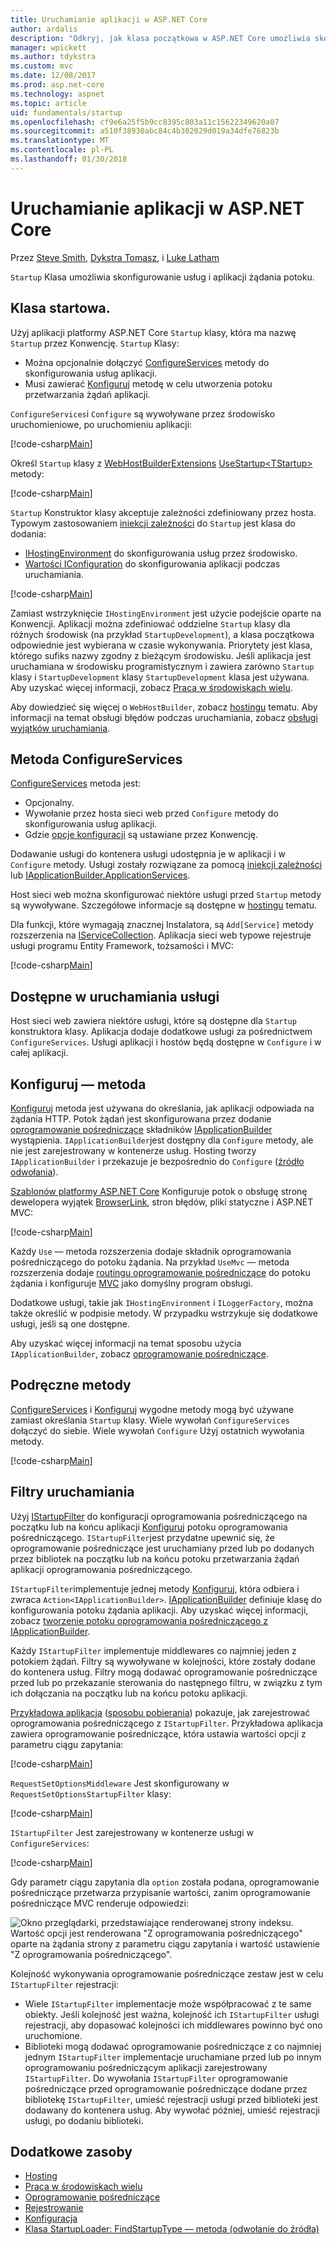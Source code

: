 ```yaml
---
title: Uruchamianie aplikacji w ASP.NET Core
author: ardalis
description: "Odkryj, jak klasa początkowa w ASP.NET Core umożliwia skonfigurowanie usług i aplikacji żądania potoku."
manager: wpickett
ms.author: tdykstra
ms.custom: mvc
ms.date: 12/08/2017
ms.prod: asp.net-core
ms.technology: aspnet
ms.topic: article
uid: fundamentals/startup
ms.openlocfilehash: cf9e6a25f5b9cc8395c803a11c15622349620a07
ms.sourcegitcommit: a510f38930abc84c4b302029d019a34dfe76823b
ms.translationtype: MT
ms.contentlocale: pl-PL
ms.lasthandoff: 01/30/2018
---
```

# <a name="application-startup-in-aspnet-core"></a>Uruchamianie aplikacji w ASP.NET Core

Przez [Steve Smith](https://ardalis.com), [Dykstra Tomasz](https://github.com/tdykstra), i [Luke Latham](https://github.com/guardrex)

`Startup` Klasa umożliwia skonfigurowanie usług i aplikacji żądania potoku.

## <a name="the-startup-class"></a>Klasa startowa.

Użyj aplikacji platformy ASP.NET Core `Startup` klasy, która ma nazwę `Startup` przez Konwencję. `Startup` Klasy:

* Można opcjonalnie dołączyć [ConfigureServices](/dotnet/api/microsoft.aspnetcore.hosting.startupbase.configureservices) metody do skonfigurowania usług aplikacji.
* Musi zawierać [Konfiguruj](/dotnet/api/microsoft.aspnetcore.hosting.startupbase.configure) metodę w celu utworzenia potoku przetwarzania żądań aplikacji.

`ConfigureServices`i `Configure` są wywoływane przez środowisko uruchomieniowe, po uruchomieniu aplikacji:

[!code-csharp[Main](startup/snapshot_sample/Startup1.cs)]

Określ `Startup` klasy z [WebHostBuilderExtensions](/dotnet/api/Microsoft.AspNetCore.Hosting.WebHostBuilderExtensions) [UseStartup&lt;TStartup&gt; ](/dotnet/api/microsoft.aspnetcore.hosting.webhostbuilderextensions.usestartup#Microsoft_AspNetCore_Hosting_WebHostBuilderExtensions_UseStartup__1_Microsoft_AspNetCore_Hosting_IWebHostBuilder_) metody:

[!code-csharp[Main](../common/samples/WebApplication1DotNetCore2.0App/Program.cs?name=snippet_Main&highlight=10)]

`Startup` Konstruktor klasy akceptuje zależności zdefiniowany przez hosta. Typowym zastosowaniem [iniekcji zależności](xref:fundamentals/dependency-injection) do `Startup` jest klasa do dodania:

* [IHostingEnvironment](/dotnet/api/Microsoft.AspNetCore.Hosting.IHostingEnvironment) do skonfigurowania usług przez środowisko.
* [Wartości IConfiguration](/dotnet/api/microsoft.extensions.configuration.iconfiguration) do skonfigurowania aplikacji podczas uruchamiania.

[!code-csharp[Main](startup/snapshot_sample/Startup2.cs)]

Zamiast wstrzyknięcie `IHostingEnvironment` jest użycie podejście oparte na Konwencji. Aplikacji można zdefiniować oddzielne `Startup` klasy dla różnych środowisk (na przykład `StartupDevelopment`), a klasa początkowa odpowiednie jest wybierana w czasie wykonywania. Priorytety jest klasa, którego sufiks nazwy zgodny z bieżącym środowisku. Jeśli aplikacja jest uruchamiana w środowisku programistycznym i zawiera zarówno `Startup` klasy i `StartupDevelopment` klasy `StartupDevelopment` klasa jest używana. Aby uzyskać więcej informacji, zobacz [Praca w środowiskach wielu](xref:fundamentals/environments#startup-conventions).

Aby dowiedzieć się więcej o `WebHostBuilder`, zobacz [hostingu](xref:fundamentals/hosting) tematu. Aby informacji na temat obsługi błędów podczas uruchamiania, zobacz [obsługi wyjątków uruchamiania](xref:fundamentals/error-handling#startup-exception-handling).

## <a name="the-configureservices-method"></a>Metoda ConfigureServices

[ConfigureServices](/dotnet/api/microsoft.aspnetcore.hosting.startupbase.configureservices) metoda jest:

* Opcjonalny.
* Wywołanie przez hosta sieci web przed `Configure` metody do skonfigurowania usług aplikacji.
* Gdzie [opcje konfiguracji](xref:fundamentals/configuration/index) są ustawiane przez Konwencję.

Dodawanie usługi do kontenera usługi udostępnia je w aplikacji i w `Configure` metody. Usługi zostały rozwiązane za pomocą [iniekcji zależności](xref:fundamentals/dependency-injection) lub [IApplicationBuilder.ApplicationServices](/dotnet/api/microsoft.aspnetcore.builder.iapplicationbuilder.applicationservices).

Host sieci web można skonfigurować niektóre usługi przed `Startup` metody są wywoływane. Szczegółowe informacje są dostępne w [hostingu](xref:fundamentals/hosting) tematu. 

Dla funkcji, które wymagają znacznej Instalatora, są `Add[Service]` metody rozszerzenia na [IServiceCollection](/dotnet/api/Microsoft.Extensions.DependencyInjection.IServiceCollection). Aplikacja sieci web typowe rejestruje usługi programu Entity Framework, tożsamości i MVC:

[!code-csharp[Main](../common/samples/WebApplication1/Startup.cs?highlight=4,7,11&start=40&end=55)]

## <a name="services-available-in-startup"></a>Dostępne w uruchamiania usługi

Host sieci web zawiera niektóre usługi, które są dostępne dla `Startup` konstruktora klasy. Aplikacja dodaje dodatkowe usługi za pośrednictwem `ConfigureServices`. Usługi aplikacji i hostów będą dostępne w `Configure` i w całej aplikacji.

## <a name="the-configure-method"></a>Konfiguruj — metoda

[Konfiguruj](/dotnet/api/microsoft.aspnetcore.hosting.startupbase.configure) metoda jest używana do określania, jak aplikacji odpowiada na żądania HTTP. Potok żądań jest skonfigurowana przez dodanie [oprogramowanie pośredniczące](xref:fundamentals/middleware) składników [IApplicationBuilder](/dotnet/api/microsoft.aspnetcore.builder.iapplicationbuilder) wystąpienia. `IApplicationBuilder`jest dostępny dla `Configure` metody, ale nie jest zarejestrowany w kontenerze usług. Hosting tworzy `IApplicationBuilder` i przekazuje je bezpośrednio do `Configure` ([źródło odwołania](https://github.com/aspnet/Hosting/blob/release/2.0.0/src/Microsoft.AspNetCore.Hosting/Internal/WebHost.cs#L179-L192)).

[Szablonów platformy ASP.NET Core](/dotnet/core/tools/dotnet-new) Konfiguruje potok o obsługę stronę dewelopera wyjątek [BrowserLink](http://vswebessentials.com/features/browserlink), stron błędów, pliki statyczne i ASP.NET MVC:

[!code-csharp[Main](../common/samples/WebApplication1DotNetCore2.0App/Startup.cs?range=28-48&highlight=5,6,10,13,15)]

Każdy `Use` — metoda rozszerzenia dodaje składnik oprogramowania pośredniczącego do potoku żądania. Na przykład `UseMvc` — metoda rozszerzenia dodaje [routingu oprogramowanie pośredniczące](xref:fundamentals/routing) do potoku żądania i konfiguruje [MVC](xref:mvc/overview) jako domyślny program obsługi.

Dodatkowe usługi, takie jak `IHostingEnvironment` i `ILoggerFactory`, można także określić w podpisie metody. W przypadku wstrzykuje się dodatkowe usługi, jeśli są one dostępne.

Aby uzyskać więcej informacji na temat sposobu użycia `IApplicationBuilder`, zobacz [oprogramowanie pośredniczące](xref:fundamentals/middleware).

## <a name="convenience-methods"></a>Podręczne metody

[ConfigureServices](/dotnet/api/microsoft.aspnetcore.hosting.iwebhostbuilder.configureservices) i [Konfiguruj](/dotnet/api/microsoft.aspnetcore.hosting.webhostbuilderextensions.configure) wygodne metody mogą być używane zamiast określania `Startup` klasy. Wiele wywołań `ConfigureServices` dołączyć do siebie. Wiele wywołań `Configure` Użyj ostatnich wywołania metody.

[!code-csharp[Main](startup/snapshot_sample/Program.cs?highlight=18,22)]

## <a name="startup-filters"></a>Filtry uruchamiania

Użyj [IStartupFilter](/dotnet/api/microsoft.aspnetcore.hosting.istartupfilter) do konfiguracji oprogramowania pośredniczącego na początku lub na końcu aplikacji [Konfiguruj](#the-configure-method) potoku oprogramowania pośredniczącego. `IStartupFilter`jest przydatne upewnić się, że oprogramowanie pośredniczące jest uruchamiany przed lub po dodanych przez bibliotek na początku lub na końcu potoku przetwarzania żądań aplikacji oprogramowania pośredniczącego.

`IStartupFilter`implementuje jednej metody [Konfiguruj](/dotnet/api/microsoft.aspnetcore.hosting.istartupfilter.configure), która odbiera i zwraca `Action<IApplicationBuilder>`. [IApplicationBuilder](/dotnet/api/microsoft.aspnetcore.builder.iapplicationbuilder) definiuje klasę do konfigurowania potoku żądania aplikacji. Aby uzyskać więcej informacji, zobacz [tworzenie potoku oprogramowania pośredniczącego z IApplicationBuilder](xref:fundamentals/middleware#creating-a-middleware-pipeline-with-iapplicationbuilder).

Każdy `IStartupFilter` implementuje middlewares co najmniej jeden z potokiem żądań. Filtry są wywoływane w kolejności, które zostały dodane do kontenera usług. Filtry mogą dodawać oprogramowanie pośredniczące przed lub po przekazanie sterowania do następnego filtru, w związku z tym ich dołączania na początku lub na końcu potoku aplikacji.

[Przykładowa aplikacja](https://github.com/aspnet/Docs/tree/master/aspnetcore/fundamentals/startup/sample/) ([sposobu pobierania](xref:tutorials/index#how-to-download-a-sample)) pokazuje, jak zarejestrować oprogramowania pośredniczącego z `IStartupFilter`. Przykładowa aplikacja zawiera oprogramowanie pośredniczące, która ustawia wartości opcji z parametru ciągu zapytania:

[!code-csharp[Main](startup/sample/RequestSetOptionsMiddleware.cs?name=snippet1)]

`RequestSetOptionsMiddleware` Jest skonfigurowany w `RequestSetOptionsStartupFilter` klasy:

[!code-csharp[Main](startup/sample/RequestSetOptionsStartupFilter.cs?name=snippet1&highlight=7)]

`IStartupFilter` Jest zarejestrowany w kontenerze usługi w `ConfigureServices`:

[!code-csharp[Main](startup/sample/Startup.cs?name=snippet1&highlight=3)]

Gdy parametr ciągu zapytania dla `option` została podana, oprogramowanie pośredniczące przetwarza przypisanie wartości, zanim oprogramowanie pośredniczące MVC renderuje odpowiedzi:

![Okno przeglądarki, przedstawiające renderowanej strony indeksu. Wartość opcji jest renderowana "Z oprogramowania pośredniczącego" oparte na żądania strony z parametru ciągu zapytania i wartość ustawienie "Z oprogramowania pośredniczącego".](startup/_static/index.png)

Kolejność wykonywania oprogramowanie pośredniczące zestaw jest w celu `IStartupFilter` rejestracji:

* Wiele `IStartupFilter` implementacje może współpracować z te same obiekty. Jeśli kolejność jest ważna, kolejność ich `IStartupFilter` usługi rejestracji, aby dopasować kolejności ich middlewares powinno być ono uruchomione.
* Biblioteki mogą dodawać oprogramowanie pośredniczące z co najmniej jednym `IStartupFilter` implementacje uruchamiane przed lub po innym oprogramowaniu pośredniczącym aplikacji zarejestrowany `IStartupFilter`. Do wywołania `IStartupFilter` oprogramowanie pośredniczące przed oprogramowanie pośredniczące dodane przez bibliotekę `IStartupFilter`, umieść rejestracji usługi przed biblioteki jest dodawany do kontenera usług. Aby wywołać później, umieść rejestracji usługi, po dodaniu biblioteki.

## <a name="additional-resources"></a>Dodatkowe zasoby

* [Hosting](xref:fundamentals/hosting)
* [Praca w środowiskach wielu](xref:fundamentals/environments)
* [Oprogramowanie pośredniczące](xref:fundamentals/middleware)
* [Rejestrowanie](xref:fundamentals/logging/index)
* [Konfiguracja](xref:fundamentals/configuration/index)
* [Klasa StartupLoader: FindStartupType — metoda (odwołanie do źródła)](https://github.com/aspnet/Hosting/blob/rel/2.0.0/src/Microsoft.AspNetCore.Hosting/Internal/StartupLoader.cs#L66-L116)
